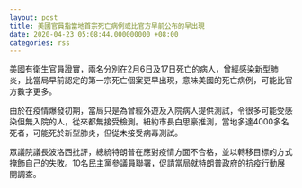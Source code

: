 ```yaml
---
layout: post
title: 美國官員指當地首宗死亡病例或比官方早前公布的早出現
date: 2020-04-23 05:08:44.000000000 +08:00
categories: rss
---
```


美國有衛生官員證實，兩名分別在2月6日及17日死亡的病人，曾經感染新型肺炎，比當局早前認定的第一宗死亡個案更早出現，意味美國的死亡病例，可能比官方數字更多。

由於在疫情爆發初期，當局只是為曾經外遊及入院病人提供測試，令很多可能受感染但無入院的人，從來都無接受檢測。紐約市長白思豪推測，當地多達4000多名死者，可能死於新型肺炎，但從未接受病毒測試。

眾議院議長波洛西批評，總統特朗普在應對疫情方面不合格，並以轉移目標的方式掩飾自己的失敗。10名民主黨參議員聯署，促請當局就特朗普政府的抗疫行動展開調查。
